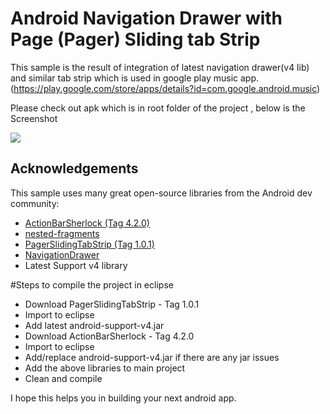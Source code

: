 # Android Navigation Drawer with Page (Pager) Sliding tab Strip

This sample is the result of integration of latest navigation drawer(v4 lib) and similar tab strip which is used in google play music app. (https://play.google.com/store/apps/details?id=com.google.android.music)

Please check out apk which is in root folder of the project , below is the Screenshot


<a href="http://i.imgur.com/TRzIca6.png" alt="Screenshot">
  <img src="http://i.imgur.com/TRzIca6.png">
</a>


## Acknowledgements

This sample uses many great open-source libraries from the Android dev community:

* [ActionBarSherlock (Tag 4.2.0)](https://github.com/JakeWharton/ActionBarSherlock)
* [nested-fragments](https://github.com/marsucsb/nested-fragments)
* [PagerSlidingTabStrip (Tag 1.0.1) ](https://github.com/astuetz/PagerSlidingTabStrip/releases/tag/v1.0.1)
* [NavigationDrawer](http://developer.android.com/training/implementing-navigation/nav-drawer.html)
* Latest Support v4 library

#Steps to compile the project in eclipse

* Download PagerSlidingTabStrip - Tag 1.0.1
* Import to eclipse
* Add latest android-support-v4.jar
* Download ActionBarSherlock - Tag 4.2.0
* Import to eclipse
* Add/replace android-support-v4.jar if there are any jar issues
* Add the above libraries to main project
* Clean and compile

I hope this helps you in building your next android app.
